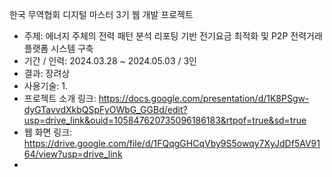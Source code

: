 한국 무역협회 디지털 마스터 3기 웹 개발 프로젝트
- 주제: 에너지 주체의 전력 패턴 분석 리포팅 기반 전기요금 최적화 및 P2P 전력거래 플랫폼 시스템 구축
- 기간 / 인력: 2024.03.28 ~ 2024.05.03 / 3인
- 결과: 장려상
- 사용기술:
  1. 
- 프로젝트 소개 링크: https://docs.google.com/presentation/d/1K8PSgw-dyGTavvdXkbQSpFyOWbG_GGBd/edit?usp=drive_link&ouid=105847620735096186183&rtpof=true&sd=true
- 웹 화면 링크: https://drive.google.com/file/d/1FQqgGHCqVby9S5owqy7XyJdDf5AV9164/view?usp=drive_link
- 
